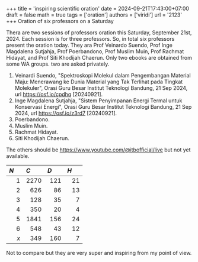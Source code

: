 +++
title = 'inspiring scientific oration'
date = 2024-09-21T17:43:00+07:00
draft = false
math = true
tags = ['oration']
authors = ['viridi']
url = '2123'
+++
Oration of six professors on a Saturday<!--more-->

Thera are two sessions of professors oration this Saturday, September 21st, 2024. Each session is for three professors. So, in total six professors present the oration today. They ara Prof Veinardo Suendo, Prof Inge Magdalena Sutjahja, Prof Poerbandono, Prof Muslim Muin, Prof Rachmat Hidayat, and Prof Siti Khodijah Chaerun. Only two ebooks are obtained from some WA groups. two are asked privately.

1. Veinardi Suendo, "Spektroskopi Molekul dalam Pengembangan Material Maju: Menerawang ke Dunia Material yang Tak Terlihat pada Tingkat Molekuler", Orasi Guru Besar Institut Teknologi Bandung, 21 Sep 2024, url https://osf.io/cpdhq [20240921].
2. Inge Magdalena Sutjahja, "Sistem Penyimpanan Energi Termal untuk Konservasi Energi", Orasi Guru Besar Institut Teknologi Bandung, 21 Sep 2024, url https://osf.io/z3rd7 [20240921].
3. Poerbandono.
4. Muslim Muin.
5. Rachmat Hidayat.
6. Siti Khodijah Chaerun.

The others should be https://www.youtube.com/@itbofficial/live but not yet available.

$N$&nbsp;&nbsp;&nbsp;&nbsp; | $C$&nbsp;&nbsp;&nbsp;&nbsp;&nbsp;&nbsp;&nbsp; | $D$&nbsp;&nbsp;&nbsp;&nbsp;&nbsp;&nbsp; | $H$&nbsp;&nbsp;&nbsp;&nbsp;&nbsp;
-: | -: | -: | -:
1 | 2270 | 121 | 21
2 |  626 |  86 | 13
3 |  128 |  35 |  7
4 |  350 |  20 |  4
5 | 1841 | 156 | 24
6 |  548 |  43 | 12
$x$ |  349 | 160 |  7

Not to compare but they are very super and inspiring from my point of view.
